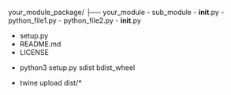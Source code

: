 your_module_package/
├── your_module
    - sub_module
        - __init__.py
    - python_file1.py
    - python_file2.py
    - __init__.py
- setup.py
- README.md
- LICENSE


<!-- Run Build -->
- python3 setup.py sdist bdist_wheel

<!-- Upload to PyPi -->
- twine upload dist/*